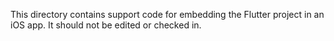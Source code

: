 This directory contains support code for embedding the Flutter project in an iOS app. It should not
be edited or checked in.
